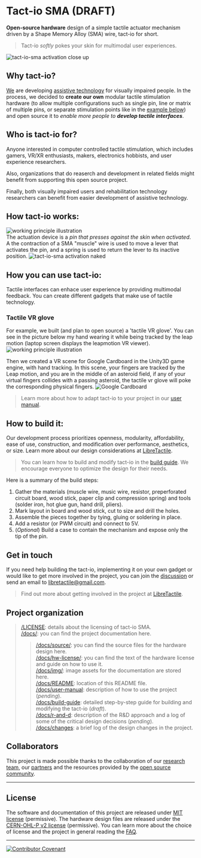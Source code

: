 # Tact-io SMA (DRAFT)

**Open-source hardware** design of a simple tactile actuator mechanism driven by a Shape Memory Alloy (SMA) wire, tact-io for short.

> Tact-io _softly_ pokes your skin for multimodal user experiences.

![tact-io-sma activation close up](/docs/img/tact-io-sma-activation-pin.webp)

## Why tact-io?

[We](https://github.com/LibreTactile/.github/blob/main/profile/README.md#partners) are developing [assistive technology](https://societeinclusive.ca/en/projets/dispositif-assistance-navigation/) for visually impaired people.
In the process, we decided to **create our own** modular tactile stimulation hardware
(to allow multiple configurations such as single pin, line or matrix of multiple pins, or separate stimulation points like in the [example below](/docs/README.md#how-you-can-use-tact-io))
and open source it to _enable more people to **develop tactile interfaces**_.

## Who is tact-io for?

Anyone interested in computer controlled tactile stimulation, which includes gamers, VR/XR enthusiasts, makers, electronics hobbists, and user experience researchers.

Also, organizations that do reaserch and development in related fields might benefit from supporting this open source project.

Finally, both visually impaired users and rehabilitation technology researchers can benefit from easier development of assistive technology.

## How tact-io works:

![working principle illustration](/docs/img/working-principle.png)  
The actuation device is a _pin that presses against the skin when activated_. A the contraction of a SMA "muscle" wire is used to move a lever that activates the pin, and a spring is used to return the lever to its inactive position.
![tact-io-sma activation naked](/docs/img/tact-io-sma-activation-multiple-pin.webp)

## How you can use tact-io:

Tactile interfaces can enhace user experience by providing multimodal feedback. You can create different gadgets that make use of tactile technology.

### Tactile VR glove

For example, we built (and plan to open source) a 'tactile VR glove'. You can see in the picture below my hand wearing it while being tracked by the leap motion (laptop screen displays the leapmotion VR viewer).
![working principle illustration](/docs/img/use-case-1.png)

Then we created a VR scene for Google Cardboard in the Unity3D game engine, with hand tracking. In this scene, your fingers are tracked by the Leap motion, and you are in the middle of an asteroid field, if any of your virtual fingers collides with a passing asteroid, the tactile vr glove will poke the corresponding physical fingers.
![Google Cardboard](/docs/img/use-case-1-1.png)

> Learn more about how to adapt tact-io to your project in our [user manual](/docs/user-manual.md).

## How to build it:

Our development process prioritizes openness, modularity, affordability, ease of use, construction, and modification over performance, aesthetics, or size. Learn more about our design considerations at [LibreTactile](https://github.com/LibreTactile#r--d).

> You can learn how to build and modify tact-io in the [build guide](/docs/build-guide.md). We encourage everyone to optimize the design for their needs.

Here is a summary of the build steps:

1. Gather the materials (muscle wire, music wire, resistor, preperforated circuit board, wood stick, paper clip and compression spring) and tools (solder iron, hot glue gun, hand drill, pliers).
2. Mark layout in board and wood stick, cut to size and drill the holes.
3. Assemble the pieces together by tying, gluing or soldering in place.
4. Add a resistor (or PWM circuit) and connect to 5V.
5. (_Optional_) Build a case to contain the mechanism and expose only the tip of the pin.

## Get in touch

If you need help building the tact-io, implementing it on your own gadget or would like to get more involved in the project, you can join the [discussion](https://github.com/orgs/LibreTactile/discussions) or send an email to [libretactile@gmail.com](mailto:libretactile@gmail.com).

> Find out more about getting involved in the project at [LibreTactile](https://github.com/orgs/LibreTactile/discussions).

## Project organization

> [/LICENSE](/LICENSE): details about the licensing of tact-io SMA.  
>  [/docs/](/docs/): you can find the project documentation here.
>
> > [/docs/source/](/docs/source/): you can find the source files for the hardware design here.  
> > [/docs/hw-license/](/docs/hw-license/): you can find the text of the hardware license and guide on how to use it.  
> > [/docs/img/](/docs/img/): image assets for the documentation are stored here.  
> > [/docs/README](/docs/README.md): location of this README file.  
> > [/docs/user-manual](/docs/user-manual.md): description of how to use the project (_pending_).  
> > [/docs/build-guide](/docs/build-guide.md): detailed step-by-step guide for building and modifying the tact-io (_draft_).  
> > [/docs/r-and-d](/docs/r-and-d.md): description of the R&D approach and a log of some of the critical design decisions (_pending_).  
> > [/docs/changes](/docs/changes.md): a brief log of the design changes in the project.

## Collaborators

This project is made possible thanks to the collaboration of our [research team](https://github.com/LibreTactile/.github/tree/main/profile#research-team), our [partners](https://github.com/LibreTactile/.github/tree/main/profile#partners) and the resources provided by the [open source community](https://github.com/LibreTactile/.github/tree/main/profile#partners).

---

## License

The software and documentation of this project are released under [MIT license](/LICENSE) (permissive). The hardware design files are released under the [CERN-OHL-P v2 license](/docs/hw-license/cern-ohl-p-v2.md) (permissive).
You can learn more about the choice of license and the project in general reading the [FAQ](/docs/faq.md).

---

[![Contributor Covenant](https://img.shields.io/badge/Contributor%20Covenant-2.1-4baaaa.svg)](/docs/code_of_conduct.md)
